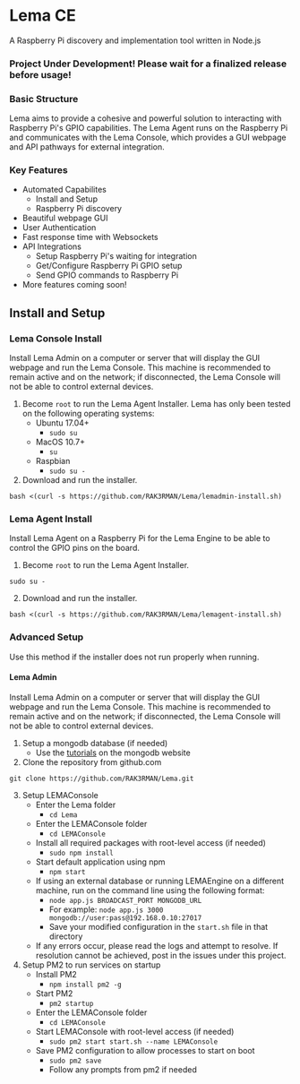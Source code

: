 # Lema CE
A Raspberry Pi discovery and implementation tool written in Node.js

### Project Under Development! Please wait for a finalized release before usage!

### Basic Structure
Lema aims to provide a cohesive and powerful solution to interacting with Raspberry Pi's GPIO capabilities. The Lema Agent runs on the Raspberry Pi and communicates with the Lema Console, which provides a GUI webpage and API pathways for external integration.

### Key Features
- Automated Capabilites
	- Install and Setup
	- Raspberry Pi discovery
- Beautiful webpage GUI
- User Authentication
- Fast response time with Websockets
- API Integrations
	- Setup Raspberry Pi's waiting for integration
	- Get/Configure Raspberry Pi GPIO setup
	- Send GPIO commands to Raspberry Pi
- More features coming soon!

## Install and Setup
### Lema Console Install
Install Lema Admin on a computer or server that will display the GUI webpage and run the Lema Console. This machine is recommended to remain active and on the network; if disconnected, the Lema Console will not be able to control external devices.
1. Become `root` to run the Lema Agent Installer. Lema has only been tested on the following operating systems:
    - Ubuntu 17.04+
        - `sudo su`
    - MacOS 10.7+
        - `su`
    - Raspbian
        - `sudo su -`
2. Download and run the installer.
```
bash <(curl -s https://github.com/RAK3RMAN/Lema/lemadmin-install.sh)
```

### Lema Agent Install
Install Lema Agent on a Raspberry Pi for the Lema Engine to be able to control the GPIO pins on the board. 
1. Become `root` to run the Lema Agent Installer. 
```
sudo su -
```
2. Download and run the installer.
```
bash <(curl -s https://github.com/RAK3RMAN/Lema/lemagent-install.sh)
```

### Advanced Setup
Use this method if the installer does not run properly when running.
#### Lema Admin
Install Lema Admin on a computer or server that will display the GUI webpage and run the Lema Console. This machine is recommended to remain active and on the network; if disconnected, the Lema Console will not be able to control external devices.
1. Setup a mongodb database (if needed)
    - Use the [tutorials](https://docs.mongodb.com/manual/installation/#tutorials) on the mongodb website
2. Clone the repository from github.com
```
git clone https://github.com/RAK3RMAN/Lema.git
```
3. Setup LEMAConsole
    - Enter the Lema folder
        - `cd Lema`
    - Enter the LEMAConsole folder
        - `cd LEMAConsole`
    - Install all required packages with root-level access (if needed)
        - `sudo npm install`    
    - Start default application using npm
        - `npm start`
    - If using an external database or running LEMAEngine on a different machine, run on the command line using the following format:
        - `node app.js BROADCAST_PORT MONGODB_URL`
        - For example: `node app.js 3000 mongodb://user:pass@192.168.0.10:27017`
        - Save your modified configuration in the `start.sh` file in that directory
    - If any errors occur, please read the logs and attempt to resolve. If resolution cannot be achieved, post in the issues under this project. 
4. Setup PM2 to run services on startup
    - Install PM2
        - `npm install pm2 -g`
    - Start PM2
        - `pm2 startup`
    - Enter the LEMAConsole folder
        - `cd LEMAConsole`
    - Start LEMAConsole with root-level access (if needed)
        - `sudo pm2 start start.sh --name LEMAConsole` 
    - Save PM2 configuration to allow processes to start on boot
        - `sudo pm2 save`
        - Follow any prompts from pm2 if needed
